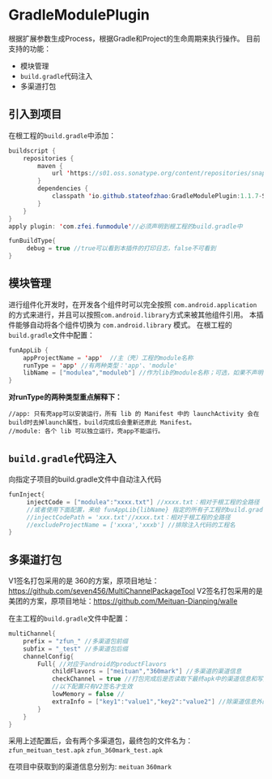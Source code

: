 # GradleModulePlugin
根据扩展参数生成Process，根据Gradle和Project的生命周期来执行操作。
目前支持的功能：
- 模块管理
- `build.gradle`代码注入
- 多渠道打包

## 引入到项目
在根工程的`build.gradle`中添加：

```java
buildscript {
    repositories {
        maven { 
            url 'https://s01.oss.sonatype.org/content/repositories/snapshots' 
        }
        dependencies {
            classpath 'io.github.stateofzhao:GradleModulePlugin:1.1.7-SNAPSHOT'
        }
    }
}
apply plugin: 'com.zfei.funmodule'//必须声明到根工程的build.gradle中

funBuildType{
     debug = true //true可以看到本插件的打印日志，false不可看到
}
```

## 模块管理
进行组件化开发时，在开发各个组件时可以完全按照 `com.android.application`的方式来进行，并且可以按照`com.android.library`方式来被其他组件引用。
本插件能够自动将各个组件切换为 `com.android.library` 模式。
在根工程的`build.gradle`文件中配置：
```java
funAppLib {
    appProjectName = 'app'	//主（壳）工程的module名称
    runType = 'app'	//有两种类型：'app'、'module'
    libName = ["modulea","moduleb"] //作为lib的module名称；可选，如果不声明，则取项目所有子工程
}
```
**对runType的两种类型重点解释下：**

```
//app: 只有壳app可以安装运行，所有 lib 的 Manifest 中的 launchActivity 会在build时去掉launch属性，build完成后会重新还原此 Manifest。
//module: 各个 lib 可以独立运行，壳app不能运行。
```

## `build.gradle`代码注入
向指定子项目的build.gradle文件中自动注入代码
```java
funInject{
     injectCode = ["modulea":"xxxx.txt"] //xxxx.txt：相对于根工程的全路径
     //或者使用下面配置，来给 funAppLib{libName} 指定的所有子工程的build.gradle注入代码
     //injectCodePath = 'xxx.txt'//xxxx.txt：相对于根工程的全路径
     //excludeProjectName = ['xxxa','xxxb'] //排除注入代码的工程名   
}
```

## 多渠道打包
V1签名打包采用的是 360的方案，原项目地址：https://github.com/seven456/MultiChannelPackageTool
V2签名打包采用的是 美团的方案，原项目地址：https://github.com/Meituan-Dianping/walle

在主工程的`build.gradle`文件中配置：
```java
multiChannel{
    prefix = "zfun_" //多渠道包前缀
    subfix = "_test" //多渠道包后缀
    channelConfig{
        Full{ //对应于android的productFlavors
            childFlavors = ["meituan","360mark"] //多渠道的渠道信息
            checkChannel = true //打包完成后是否读取下最终apk中的渠道信息和写入的渠道信息相等
            //以下配置只有V2签名才生效
            lowMemory = false //
            extraInfo = ["key1":"value1","key2":"value2"] //除渠道信息外的额外信息
        }
    }
}
```

采用上述配置后，会有两个多渠道包，最终包的文件名为：
`zfun_meituan_test.apk`
`zfun_360mark_test.apk`

在项目中获取到的渠道信息分别为:
`meituan`
`360mark`
